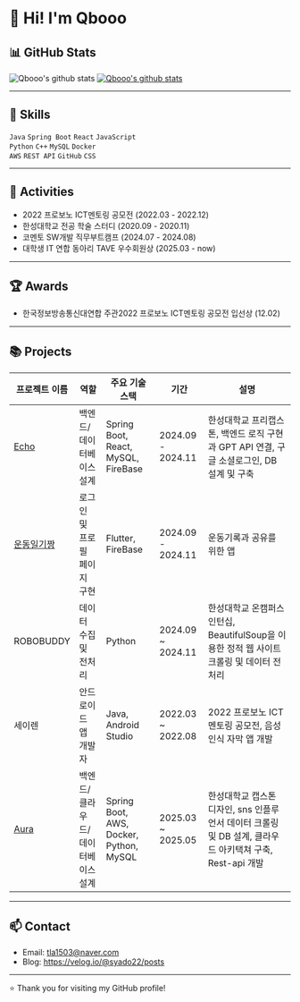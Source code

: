 # 👋 Hi! I'm Qbooo

## 📊 GitHub Stats
![Qbooo's github stats](https://github-readme-stats.vercel.app/api?username=Qbooo&show_icons=true)
[![Qbooo's github stats](https://github-readme-stats.vercel.app/api/top-langs/?username=Qbooo&show_icons=true&hide_border=true&title_color=004386&icon_color=004386&layout=compact)](https://github.com/Qbooo)

---

## 💪 Skills
`Java` `Spring Boot` `React` `JavaScript`  
`Python` `C++` `MySQL` `Docker`  
`AWS` `REST API` `GitHub` `CSS`  

---

## 🎒 Activities
- 2022 프로보노 ICT멘토링 공모전 (2022.03 - 2022.12)  
- 한성대학교 전공 학술 스터디 (2020.09 - 2020.11)  
- 코멘토 SW개발 직무부트캠프 (2024.07 - 2024.08)
- 대학생 IT 연합 동아리 TAVE 우수회원상 (2025.03 - now)
  

---

## 🏆 Awards
- 한국정보방송통신대연합 주관2022 프로보노 ICT멘토링 공모전 입선상 (12.02)   

---

## 📚 Projects

| 프로젝트 이름 | 역할 | 주요 기술 스택 | 기간 | 설명 |
|---------------|------|----------------|------|------|
| [Echo](https://github.com/Qbooo/echo/tree/kyubo) | 백엔드/데이터베이스 설계 | Spring Boot, React, MySQL, FireBase | 2024.09 - 2024.11 | 한성대학교 프리캡스톤, 백엔드 로직 구현과 GPT API 연결, 구글 소셜로그인, DB 설계 및 구축 |
| [운동일기짱](https://github.com/uchunc/routinecareproject) |  로그인 및 프로필 페이지 구현 | Flutter, FireBase | 2024.09 - 2024.11 | 운동기록과 공유를 위한 앱 |
| ROBOBUDDY | 데이터 수집 및 전처리 | Python | 2024.09 ~ 2024.11 | 한성대학교 온캠퍼스 인턴십, BeautifulSoup을 이용한 정적 웹 사이트 크롤링 및 데이터 전처리 |
| 세이렌 | 안드로이드 앱 개발자 | Java, Android Studio | 2022.03 ~ 2022.08 | 2022 프로보노 ICT멘토링 공모전, 음성 인식 자막 앱 개발 |
| [Aura](https://github.com/HSU-SCOPE-capstone2025) | 백엔드/클라우드/데이터베이스 설계 | Spring Boot, AWS, Docker, Python, MySQL | 2025.03 ~ 2025.05 | 한성대학교 캡스톤 디자인, sns 인플루언서 데이터 크롤링 및 DB 설계, 클라우드 아키택쳐 구축, Rest-api 개발 |

---

## 📫 Contact
- Email: tla1503@naver.com 
- Blog: https://velog.io/@syado22/posts

---

⭐️ Thank you for visiting my GitHub profile!
